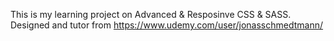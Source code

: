 This is my learning project on Advanced & Resposinve CSS & SASS. Designed and tutor from https://www.udemy.com/user/jonasschmedtmann/
